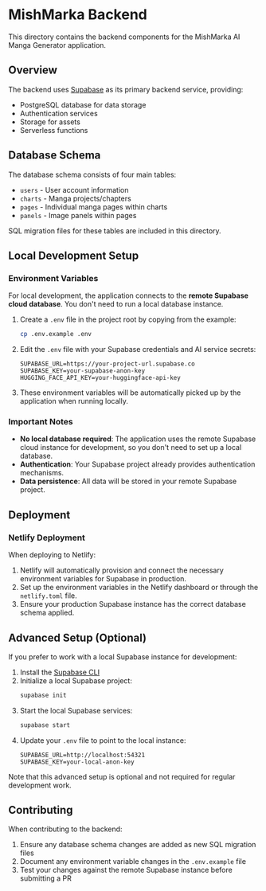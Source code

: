 # MishMarka Backend

This directory contains the backend components for the MishMarka AI Manga Generator application.

## Overview

The backend uses [Supabase](https://supabase.com/) as its primary backend service, providing:
- PostgreSQL database for data storage
- Authentication services
- Storage for assets
- Serverless functions

## Database Schema

The database schema consists of four main tables:
- `users` - User account information
- `charts` - Manga projects/chapters
- `pages` - Individual manga pages within charts
- `panels` - Image panels within pages

SQL migration files for these tables are included in this directory.

## Local Development Setup

### Environment Variables

For local development, the application connects to the **remote Supabase cloud database**. You don't need to run a local database instance.

1. Create a `.env` file in the project root by copying from the example:
   ```bash
   cp .env.example .env
   ```

2. Edit the `.env` file with your Supabase credentials and AI service secrets:
   ```
   SUPABASE_URL=https://your-project-url.supabase.co
   SUPABASE_KEY=your-supabase-anon-key
   HUGGING_FACE_API_KEY=your-huggingface-api-key
   ```

3. These environment variables will be automatically picked up by the application when running locally.

### Important Notes

- **No local database required**: The application uses the remote Supabase cloud instance for development, so you don't need to set up a local database.
- **Authentication**: Your Supabase project already provides authentication mechanisms.
- **Data persistence**: All data will be stored in your remote Supabase project.

## Deployment

### Netlify Deployment

When deploying to Netlify:

1. Netlify will automatically provision and connect the necessary environment variables for Supabase in production.
2. Set up the environment variables in the Netlify dashboard or through the `netlify.toml` file.
3. Ensure your production Supabase instance has the correct database schema applied.

## Advanced Setup (Optional)

If you prefer to work with a local Supabase instance for development:

1. Install the [Supabase CLI](https://supabase.com/docs/guides/cli)
2. Initialize a local Supabase project:
   ```bash
   supabase init
   ```
3. Start the local Supabase services:
   ```bash
   supabase start
   ```
4. Update your `.env` file to point to the local instance:
   ```
   SUPABASE_URL=http://localhost:54321
   SUPABASE_KEY=your-local-anon-key
   ```

Note that this advanced setup is optional and not required for regular development work.

## Contributing

When contributing to the backend:

1. Ensure any database schema changes are added as new SQL migration files
2. Document any environment variable changes in the `.env.example` file
3. Test your changes against the remote Supabase instance before submitting a PR